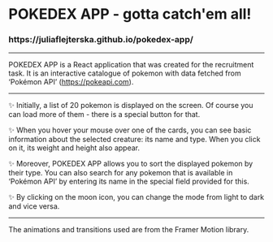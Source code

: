 <h1>  POKEDEX APP - gotta catch'em all!  </h1>

<h3> https://juliaflejterska.github.io/pokedex-app/ </h3>

---

POKEDEX APP is a React application that was created for the recruitment task. It is an interactive catalogue of pokemon with data fetched from ‘Pokémon API’ (https://pokeapi.com).

---

✨ Initially, a list of 20 pokemon is displayed on the screen. Of course you can load more of them - there is a special button for that.

✨ When you hover your mouse over one of the cards, you can see basic information about the selected creature: its name and type. When you click on it, its weight and height also appear.

✨ Moreover, POKEDEX APP allows you to sort the displayed pokemon by their type. You can also search for any pokemon that is available in ‘Pokémon API’ by entering its name in the special field provided for this.

✨ By clicking on the moon icon, you can change the mode from light to dark and vice versa.

---

The animations and transitions used are from the Framer Motion library.
